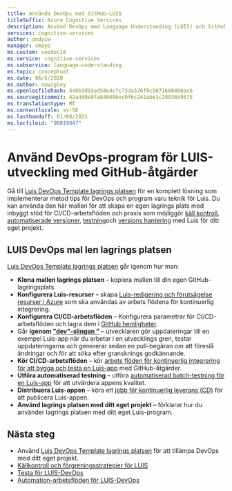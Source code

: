 ```yaml
---
title: Använda DevOps med GitHub-LUIS
titleSuffix: Azure Cognitive Services
description: Använd DevOps med Language Understanding (LUIS) och GitHub.
services: cognitive-services
author: andycw
manager: cmayo
ms.custom: seodec18
ms.service: cognitive-services
ms.subservice: language-understanding
ms.topic: conceptual
ms.date: 06/5/2020
ms.author: anwigley
ms.openlocfilehash: 448b3d93ed58e4cfc73da576f0c5871600400ac6
ms.sourcegitcommit: 42a4d0e8fa84609bec0f6c241abe1c20036b9575
ms.translationtype: MT
ms.contentlocale: sv-SE
ms.lasthandoff: 01/08/2021
ms.locfileid: "98019847"
---
```

# <a name="apply-devops-to-luis-app-development-using-github-actions"></a>Använd DevOps-program för LUIS-utveckling med GitHub-åtgärder

Gå till [Luis DevOps Template lagrings platsen](https://github.com/Azure-Samples/LUIS-DevOps-Template) för en komplett lösning som implementerar metod tips för DevOps och program varu teknik för Luis. Du kan använda den här mallen för att skapa en egen lagrings plats med inbyggt stöd för CI/CD-arbetsflöden och praxis som möjliggör [käll kontroll](luis-concept-devops-sourcecontrol.md), [automatiserade versioner](luis-concept-devops-automation.md), [testning](luis-concept-devops-testing.md)och [versions hantering](luis-concept-devops-automation.md#release-management) med Luis för ditt eget projekt.

## <a name="the-luis-devops-template-repo"></a>LUIS DevOps mal len lagrings platsen

[Luis DevOps Template lagrings platsen](https://github.com/Azure-Samples/LUIS-DevOps-Template) går igenom hur man:

* **Klona mallen lagrings platsen** – kopiera mallen till din egen GitHub-lagringsplats.
* **Konfigurera Luis-resurser** – skapa [Luis-redigering och förutsägelse resurser i Azure](./luis-how-to-azure-subscription.md) som ska användas av arbets flödena för kontinuerlig integrering.
* **Konfigurera CI/CD-arbetsflöden** – Konfigurera parametrar för CI/CD-arbetsflöden och lagra dem i [GitHub hemligheter](https://help.github.com/actions/configuring-and-managing-workflows/creating-and-storing-encrypted-secrets).
* Går **igenom ["dev"-slingan "](/dotnet/architecture/containerized-lifecycle/design-develop-containerized-apps/docker-apps-inner-loop-workflow)** – utvecklaren gör uppdateringar till en exempel Luis-app när du arbetar i en utvecklings gren, testar uppdateringarna och genererar sedan en pull-begäran om att föreslå ändringar och för att söka efter gransknings godkännande.
* **Kör CI/CD-arbetsflöden** – kör [arbets flöden för kontinuerlig integrering för att bygga och testa en Luis-app](luis-concept-devops-automation.md) med GitHub-åtgärder.
* **Utföra automatiserad testning** – utföra [automatiserad batch-testning för en Luis-app](luis-concept-devops-testing.md) för att utvärdera appens kvalitet.
* **Distribuera Luis-appen** – köra ett [jobb för kontinuerlig leverans (CD)](luis-concept-devops-automation.md#continuous-delivery-cd) för att publicera Luis-appen.
* **Använd lagrings platsen med ditt eget projekt** – förklarar hur du använder lagrings platsen med ditt eget Luis-program.

## <a name="next-steps"></a>Nästa steg

* Använd [Luis DevOps Template lagrings platsen](https://github.com/Azure-Samples/LUIS-DevOps-Template) för att tillämpa DevOps med ditt eget projekt.
* [Källkontroll och förgreningsstrategier för LUIS](luis-concept-devops-sourcecontrol.md)
* [Testa för LUIS-DevOps](luis-concept-devops-testing.md)
* [Automation-arbetsflöden för LUIS-DevOps](luis-concept-devops-automation.md)
